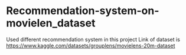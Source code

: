 # Recommendation-system-on-movielen_dataset
Used different recommendation system in this project
 Link of dataset is https://www.kaggle.com/datasets/grouplens/movielens-20m-dataset
